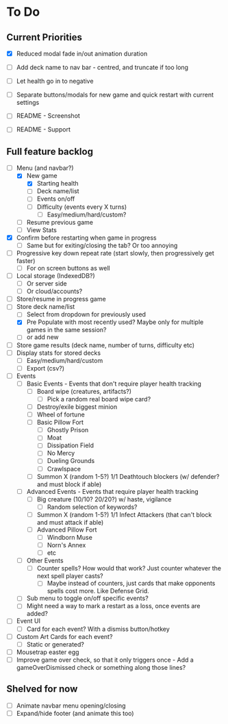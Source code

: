 # To Do

## Current Priorities

- [x] Reduced modal fade in/out animation duration
- [ ] Add deck name to nav bar  - centred, and truncate if too long
- [ ] Let health go in to negative
- [ ] Separate buttons/modals for new game and quick restart with current settings

- [ ] README - Screenshot
- [ ] README - Support

## Full feature backlog

- [ ] Menu (and navbar?)
    - [x] New game
        - [x] Starting health
        - [ ] Deck name/list
        - [ ] Events on/off
        - [ ] Difficulty (events every X turns)
            - [ ] Easy/medium/hard/custom?
    - [ ] Resume previous game
    - [ ] View Stats
- [x] Confirm before restarting when game in progress
    - [ ] Same but for exiting/closing the tab? Or too annoying
- [ ] Progressive key down repeat rate (start slowly, then progressively get faster)
    - [ ] For on screen buttons as well
- [ ] Local storage (IndexedDB?)
    - [ ] Or server side
    - [ ] Or cloud/accounts?
- [ ] Store/resume in progress game
- [ ] Store deck name/list
    - [ ] Select from dropdown for previously used
    - [x] Pre Populate with most recently used? Maybe only for multiple games in the same session?
    - [ ] or add new
- [ ] Store game results (deck name, number of turns, difficulty etc)
- [ ] Display stats for stored decks
    - [ ] Easy/medium/hard/custom
    - [ ] Export (csv?)
- [ ] Events
    - [ ] Basic Events - Events that don't require player health tracking
        - [ ] Board wipe (creatures, artifacts?)
            - [ ] Pick a random real board wipe card?
        - [ ] Destroy/exile biggest minion
        - [ ] Wheel of fortune
        - [ ] Basic Pillow Fort 
            - [ ] Ghostly Prison
            - [ ] Moat
            - [ ] Dissipation Field
            - [ ] No Mercy
            - [ ] Dueling Grounds
            - [ ] Crawlspace
        - [ ] Summon X (random 1-5?) 1/1 Deathtouch blockers (w/ defender? and must block if able)
    - [ ] Advanced Events - Events that require player health tracking
        - [ ] Big creature (10/10? 20/20?) w/ haste, vigilance
            - [ ] Random selection of keywords?
        - [ ] Summon X (random 1-5?) 1/1 Infect Attackers (that can't block and must attack if able)
        - [ ] Advanced Pillow Fort
            - [ ] Windborn Muse
            - [ ] Norn's Annex
            - [ ] etc
    - [ ] Other Events
        - [ ] Counter spells? How would that work? Just counter whatever the next spell player casts?
            - [ ] Maybe instead of counters, just cards that make opponents spells cost more. Like Defense Grid.
    - [ ] Sub menu to toggle on/off specific events?
    - [ ] Might need a way to mark a restart as a loss, once events are added?
- [ ] Event UI
    - [ ] Card for each event? With a dismiss button/hotkey
- [ ] Custom Art Cards for each event?
    - [ ] Static or generated?
- [ ] Mousetrap easter egg
- [ ] Improve game over check, so that it only triggers once - Add a gameOverDismissed check or something along those lines? 

## Shelved for now

- [ ] Animate navbar menu opening/closing
- [ ] Expand/hide footer (and animate this too)
